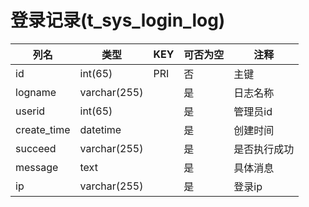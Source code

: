 # 登录记录(t_sys_login_log)
| 列名   | 类型   | KEY  | 可否为空 | 注释   |
| ---- | ---- | ---- | ---- | ---- |
|id|int(65)|PRI|否|主键|
|logname|varchar(255)||是|日志名称|
|userid|int(65)||是|管理员id|
|create_time|datetime||是|创建时间|
|succeed|varchar(255)||是|是否执行成功|
|message|text||是|具体消息|
|ip|varchar(255)||是|登录ip|
